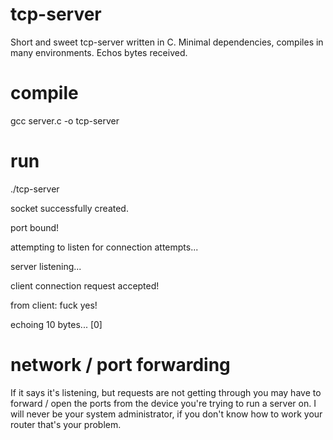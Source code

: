 # tcp-server
Short and sweet tcp-server written in C. Minimal dependencies, compiles in many environments. Echos bytes received.

# compile
gcc server.c -o tcp-server

# run
./tcp-server

socket successfully created.

port bound!

attempting to listen for connection attempts...

server listening...

client connection request accepted!

from client: fuck yes!

echoing 10 bytes... [0]

# network / port forwarding
If it says it's listening, but requests are not getting through
you may have to forward / open the ports from the device you're
trying to run a server on. I will never be your system administrator, 
if you don't know how to work your router that's your problem.
